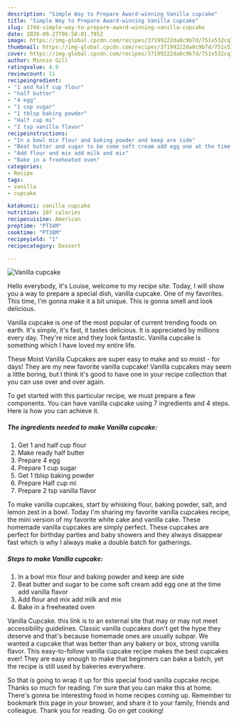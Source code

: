 ```yaml
---
description: "Simple Way to Prepare Award-winning Vanilla cupcake"
title: "Simple Way to Prepare Award-winning Vanilla cupcake"
slug: 1744-simple-way-to-prepare-award-winning-vanilla-cupcake
date: 2020-09-27T06:58:01.795Z
image: https://img-global.cpcdn.com/recipes/37199222da0c9b7d/751x532cq70/vanilla-cupcake-recipe-main-photo.jpg
thumbnail: https://img-global.cpcdn.com/recipes/37199222da0c9b7d/751x532cq70/vanilla-cupcake-recipe-main-photo.jpg
cover: https://img-global.cpcdn.com/recipes/37199222da0c9b7d/751x532cq70/vanilla-cupcake-recipe-main-photo.jpg
author: Minnie Gill
ratingvalue: 4.9
reviewcount: 11
recipeingredient:
- "1 and half cup flour"
- "half butter"
- "4 egg"
- "1 cup sugar"
- "1 tblsp baking powder"
- "Half cup mi"
- "2 tsp vanilla flavor"
recipeinstructions:
- "In a bowl mix flour and baking powder and keep are side"
- "Beat butter and sugar to be come soft cream add egg one at the time add vanilla flavor"
- "Add flour and mix add milk and mix"
- "Bake in a freeheated oven"
categories:
- Recipe
tags:
- vanilla
- cupcake

katakunci: vanilla cupcake 
nutrition: 107 calories
recipecuisine: American
preptime: "PT34M"
cooktime: "PT38M"
recipeyield: "1"
recipecategory: Dessert

---
```



![Vanilla cupcake](https://img-global.cpcdn.com/recipes/37199222da0c9b7d/751x532cq70/vanilla-cupcake-recipe-main-photo.jpg)

Hello everybody, it's Louise, welcome to my recipe site. Today, I will show you a way to prepare a special dish, vanilla cupcake. One of my favorites. This time, I'm gonna make it a bit unique. This is gonna smell and look delicious.

Vanilla cupcake is one of the most popular of current trending foods on earth. It's simple, it's fast, it tastes delicious. It is appreciated by millions every day. They're nice and they look fantastic. Vanilla cupcake is something which I have loved my entire life.

These Moist Vanilla Cupcakes are super easy to make and so moist - for days! They are my new favorite vanilla cupcake! Vanilla cupcakes may seem a little boring, but I think it&#39;s good to have one in your recipe collection that you can use over and over again.


To get started with this particular recipe, we must prepare a few components. You can have vanilla cupcake using 7 ingredients and 4 steps. Here is how you can achieve it.

<!--inarticleads1-->

##### The ingredients needed to make Vanilla cupcake:

1. Get 1 and half cup flour
1. Make ready half butter
1. Prepare 4 egg
1. Prepare 1 cup sugar
1. Get 1 tblsp baking powder
1. Prepare Half cup mi
1. Prepare 2 tsp vanilla flavor


To make vanilla cupcakes, start by whisking flour, baking powder, salt, and lemon zest in a bowl. Today I&#39;m sharing my favorite vanilla cupcakes recipe, the mini version of my favorite white cake and vanilla cake. These homemade vanilla cupcakes are simply perfect. These cupcakes are perfect for birthday parties and baby showers and they always disappear fast which is why I always make a double batch for gatherings. 

<!--inarticleads2-->

##### Steps to make Vanilla cupcake:

1. In a bowl mix flour and baking powder and keep are side
1. Beat butter and sugar to be come soft cream add egg one at the time add vanilla flavor
1. Add flour and mix add milk and mix
1. Bake in a freeheated oven


Vanilla Cupcake. this link is to an external site that may or may not meet accessibility guidelines. Classic vanilla cupcakes don&#39;t get the hype they deserve and that&#39;s because homemade ones are usually subpar. We wanted a cupcake that was better than any bakery or box, strong vanilla flavor. This easy-to-follow vanilla cupcake recipe makes the best cupcakes ever! They are easy enough to make that beginners can bake a batch, yet the recipe is still used by bakeries everywhere. 

So that is going to wrap it up for this special food vanilla cupcake recipe. Thanks so much for reading. I'm sure that you can make this at home. There's gonna be interesting food in home recipes coming up. Remember to bookmark this page in your browser, and share it to your family, friends and colleague. Thank you for reading. Go on get cooking!
